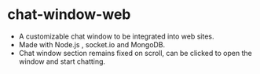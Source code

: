 # chat-window-web
- A customizable chat window to be integrated into web sites.
- Made with Node.js , socket.io and MongoDB.
- Chat window section remains fixed on scroll, can be clicked to open the window and start chatting.
